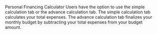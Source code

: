 Personal Financing Calculator
Users have the option to use the simple calculation tab or the advance calculation tab. The simple calculation tab calculates your total expenses. The advance calculation tab finalizes
your monthly budget by subtracting your total expenses from your budget amount.
